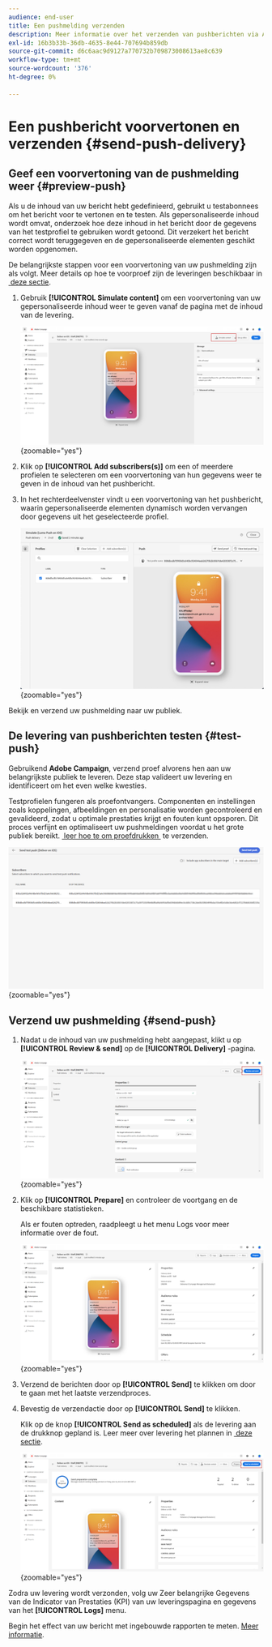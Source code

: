 ```yaml
---
audience: end-user
title: Een pushmelding verzenden
description: Meer informatie over het verzenden van pushberichten via Adobe Campaign Web
exl-id: 16b3b33b-36db-4635-8e44-707694b859db
source-git-commit: d6c6aac9d9127a770732b709873008613ae8c639
workflow-type: tm+mt
source-wordcount: '376'
ht-degree: 0%

---
```


# Een pushbericht voorvertonen en verzenden {#send-push-delivery}

## Geef een voorvertoning van de pushmelding weer {#preview-push}

Als u de inhoud van uw bericht hebt gedefinieerd, gebruikt u testabonnees om het bericht voor te vertonen en te testen. Als gepersonaliseerde inhoud wordt omvat, onderzoek hoe deze inhoud in het bericht door de gegevens van het testprofiel te gebruiken wordt getoond. Dit verzekert het bericht correct wordt teruggegeven en de gepersonaliseerde elementen geschikt worden opgenomen.

De belangrijkste stappen voor een voorvertoning van uw pushmelding zijn als volgt. Meer details op hoe te voorproef zijn de leveringen beschikbaar in [&#x200B; deze sectie &#x200B;](../preview-test/preview-content.md).

1. Gebruik **[!UICONTROL Simulate content]** om een voorvertoning van uw gepersonaliseerde inhoud weer te geven vanaf de pagina met de inhoud van de levering.

   ![&#x200B; previewing gepersonaliseerde inhoud in de pagina van de leveringsinhoud &#x200B;](assets/push_send_1.png){zoomable="yes"}

1. Klik op **[!UICONTROL Add subscribers(s)]** om een of meerdere profielen te selecteren om een voorvertoning van hun gegevens weer te geven in de inhoud van het pushbericht.

   <!--Once your test subscribers are selected, click **[!UICONTROL Select]**.
    ![](assets/push_send_5.png){zoomable="yes"}-->

1. In het rechterdeelvenster vindt u een voorvertoning van het pushbericht, waarin gepersonaliseerde elementen dynamisch worden vervangen door gegevens uit het geselecteerde profiel.

   ![&#x200B; ruit van de Voorproef die gepersonaliseerde die elementen tonen met profielgegevens worden vervangen &#x200B;](assets/push_send_7.png){zoomable="yes"}

Bekijk en verzend uw pushmelding naar uw publiek.

## De levering van pushberichten testen {#test-push}

Gebruikend **Adobe Campaign**, verzend proef alvorens hen aan uw belangrijkste publiek te leveren. Deze stap valideert uw levering en identificeert om het even welke kwesties.

Testprofielen fungeren als proefontvangers. Componenten en instellingen zoals koppelingen, afbeeldingen en personalisatie worden gecontroleerd en gevalideerd, zodat u optimale prestaties krijgt en fouten kunt opsporen. Dit proces verfijnt en optimaliseert uw pushmeldingen voordat u het grote publiek bereikt. [&#x200B; leer hoe te om proefdrukken &#x200B;](../preview-test/test-deliveries.md#subscribers) te verzenden.

![&#x200B; het Testen duw bericht levering met proefontvangers &#x200B;](assets/push_send_6.png){zoomable="yes"}

## Verzend uw pushmelding {#send-push}

1. Nadat u de inhoud van uw pushmelding hebt aangepast, klikt u op **[!UICONTROL Review & send]** op de **[!UICONTROL Delivery]** -pagina.

   ![&#x200B; Overzicht en verzend knoop op de leveringspagina &#x200B;](assets/push_send_2.png){zoomable="yes"}

1. Klik op **[!UICONTROL Prepare]** en controleer de voortgang en de beschikbare statistieken.

   Als er fouten optreden, raadpleegt u het menu Logs voor meer informatie over de fout.

   ![&#x200B; de voorbereidingsvooruitgang en statistieken van de Controle &#x200B;](assets/push_send_3.png){zoomable="yes"}

1. Verzend de berichten door op **[!UICONTROL Send]** te klikken om door te gaan met het laatste verzendproces.

1. Bevestig de verzendactie door op **[!UICONTROL Send]** te klikken.

   Klik op de knop **[!UICONTROL Send as scheduled]** als de levering aan de drukknop gepland is. Leer meer over levering het plannen in [&#x200B; deze sectie &#x200B;](../msg/gs-messages.md#schedule-the-delivery-sending).

   ![&#x200B; verzend als geplande knoop voor geplande duplevering &#x200B;](assets/push_send_4.png){zoomable="yes"}

Zodra uw levering wordt verzonden, volg uw Zeer belangrijke Gegevens van de Indicator van Prestaties (KPI) van uw leveringspagina en gegevens van het **[!UICONTROL Logs]** menu.

Begin het effect van uw bericht met ingebouwde rapporten te meten. [Meer informatie](../reporting/push-report.md).